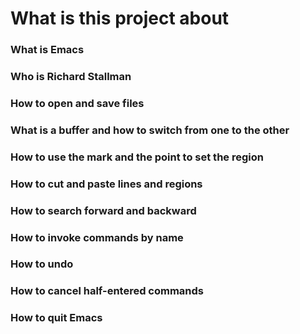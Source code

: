 # What is this project about

### What is Emacs
### Who is Richard Stallman
### How to open and save files
### What is a buffer and how to switch from one to the other
### How to use the mark and the point to set the region
### How to cut and paste lines and regions
### How to search forward and backward
### How to invoke commands by name
### How to undo
### How to cancel half-entered commands
### How to quit Emacs
